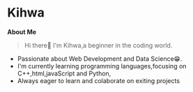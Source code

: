 # Kihwa
**About Me**
>Hi there👋
I'm Kihwa,a beginner in the coding world.
- Passionate about Web Development and Data Science😁.
- I'm currently learning programming languages,focusing on C++,html,javaScript and Python,
- Always eager to learn and colaborate on exiting projects
